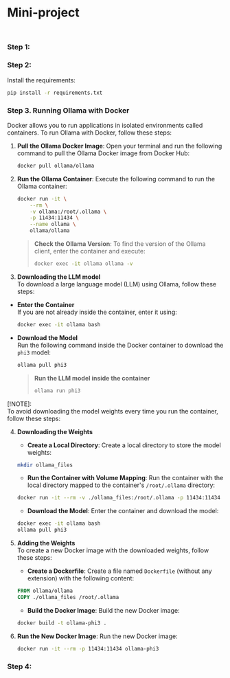 # Mini-project


##

```bash

```

### Step 1:

### Step 2:  
Install the requirements:
```bash
pip install -r requirements.txt
```


### Step 3. Running Ollama with Docker

Docker allows you to run applications in isolated environments called containers. To run Ollama with Docker, follow these steps:

1. **Pull the Ollama Docker Image**: Open your terminal and run the following command to pull the Ollama Docker image from Docker Hub:

    ```bash
    docker pull ollama/ollama
    ```

2. **Run the Ollama Container**: Execute the following command to run the Ollama container:

    ```bash
    docker run -it \
        --rm \
        -v ollama:/root/.ollama \
        -p 11434:11434 \
        --name ollama \
        ollama/ollama
    ```

    > **Check the Ollama Version**: To find the version of the Ollama client, enter the container and execute:
    >```bash
    > docker exec -it ollama ollama -v
    > ```

3. **Downloading the LLM model**  
To download a large language model (LLM) using Ollama, follow these steps:

- **Enter the Container**   
If you are not already inside the container, enter it using:

    ```bash
    docker exec -it ollama bash
    ```

- **Download the Model**  
Run the following command inside the Docker container to download the `phi3` model:

    ```bash
    ollama pull phi3
    ```

    > **Run the LLM model inside the container**
    > ```bash
    > ollama run phi3
    > ```


[!NOTE]:  
To avoid downloading the model weights every time you run the container, follow these steps:

4.  **Downloading the Weights**
    - **Create a Local Directory**: Create a local directory to store the model weights:

    ```bash
    mkdir ollama_files
    ```

    - **Run the Container with Volume Mapping**: Run the container with the local directory mapped to the container's `/root/.ollama` directory:

    ```bash
    docker run -it --rm -v ./ollama_files:/root/.ollama -p 11434:11434 --name ollama ollama/ollama
    ```

    - **Download the Model**: Enter the container and download the model:

    ```bash
    docker exec -it ollama bash
    ollama pull phi3
    ```


5. **Adding the Weights**  
To create a new Docker image with the downloaded weights, follow these steps:

    - **Create a Dockerfile**: Create a file named `Dockerfile` (without any extension) with the following content:

    ```dockerfile
    FROM ollama/ollama
    COPY ./ollama_files /root/.ollama
    ```

    - **Build the Docker Image**: Build the new Docker image:

    ```bash
    docker build -t ollama-phi3 .
    ```

6. **Run the New Docker Image**: Run the new Docker image:
    ```bash
    docker run -it --rm -p 11434:11434 ollama-phi3
    ```



### Step 4: 

